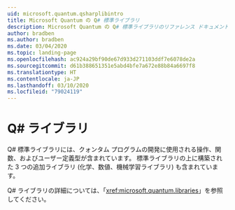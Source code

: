 ```yaml
---
uid: microsoft.quantum.qsharplibintro
title: Microsoft Quantum の Q# 標準ライブラリ
description: Microsoft Quantum の Q# 標準ライブラリのリファレンス ドキュメント
author: bradben
ms.author: bradben
ms.date: 03/04/2020
ms.topic: landing-page
ms.openlocfilehash: ac924a29bf90de67d933d271103ddf7e6078de2a
ms.sourcegitcommit: d61b388651351e5abd4bfe7a672e88b84a6697f8
ms.translationtype: HT
ms.contentlocale: ja-JP
ms.lasthandoff: 03/10/2020
ms.locfileid: "79024119"
---
```

# <a name="q-libraries"></a>Q# ライブラリ #

Q# 標準ライブラリには、クォンタム プログラムの開発に使用される操作、関数、およびユーザー定義型が含まれています。 標準ライブラリの上に構築された 3 つの追加ライブラリ (化学、数値、機械学習ライブラリ) も含まれています。

Q# ライブラリの詳細については、「<xref:microsoft.quantum.libraries>」を参照してください。
